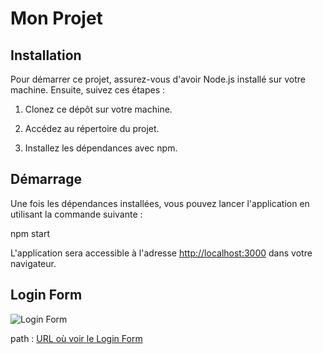 # Mon Projet

## Installation

Pour démarrer ce projet, assurez-vous d'avoir Node.js installé sur votre machine. Ensuite, suivez ces étapes :

1. Clonez ce dépôt sur votre machine.

2. Accédez au répertoire du projet.

3. Installez les dépendances avec npm.

## Démarrage

Une fois les dépendances installées, vous pouvez lancer l'application en utilisant la commande suivante :

npm start


L'application sera accessible à l'adresse [http://localhost:3000](http://localhost:3000) dans votre navigateur.

## Login Form

![Login Form](https://example.com/path-to-your-login-form.png)

path : [URL où voir le Login Form](http://localhost:3000/login1)
